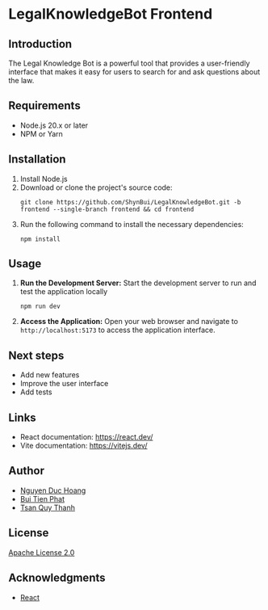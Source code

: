 # LegalKnowledgeBot Frontend

## Introduction

The Legal Knowledge Bot is a powerful tool that provides a user-friendly interface that makes it easy for users to search for and ask questions about the law.

## Requirements

-   Node.js 20.x or later
-   NPM or Yarn

## Installation

1. Install Node.js
2. Download or clone the project's source code:
   ```
   git clone https://github.com/ShynBui/LegalKnowledgeBot.git -b frontend --single-branch frontend && cd frontend
   ```
4. Run the following command to install the necessary dependencies:
   ```
   npm install
   ```

## Usage

1. **Run the Development Server:** Start the development server to run and test the application locally
   ```
   npm run dev
   ```
3. **Access the Application:** Open your web browser and navigate to `http://localhost:5173` to access the application interface.

## Next steps

* Add new features
* Improve the user interface
* Add tests

## Links

* React documentation: https://react.dev/
* Vite documentation: https://vitejs.dev/

## Author

* [Nguyen Duc Hoang](https://github.com/duchoaang)
* [Bui Tien Phat](https://github.com/ShynBui)
* [Tsan Quy Thanh](https://github.com/quythanh)

## License

[Apache License 2.0](http://www.apache.org/licenses/)

## Acknowledgments

* [React](https://react.dev/)
